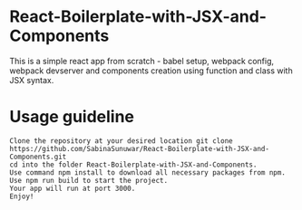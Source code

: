 # React-Boilerplate-with-JSX-and-Components

This is a simple react app from scratch - babel setup, webpack config, webpack devserver and components creation using function and class with JSX syntax.

# Usage guideline

    Clone the repository at your desired location git clone https://github.com/SabinaSunuwar/React-Boilerplate-with-JSX-and-Components.git
    cd into the folder React-Boilerplate-with-JSX-and-Components.
    Use command npm install to download all necessary packages from npm.
    Use npm run build to start the project.
    Your app will run at port 3000.
    Enjoy!
